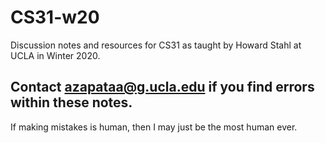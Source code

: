 # CS31-w20
Discussion notes and resources for CS31 as taught by Howard Stahl at UCLA in Winter 2020. 

## Contact azapataa@g.ucla.edu if you find errors within these notes. 
If making mistakes is human, then I may just be the most human ever.

